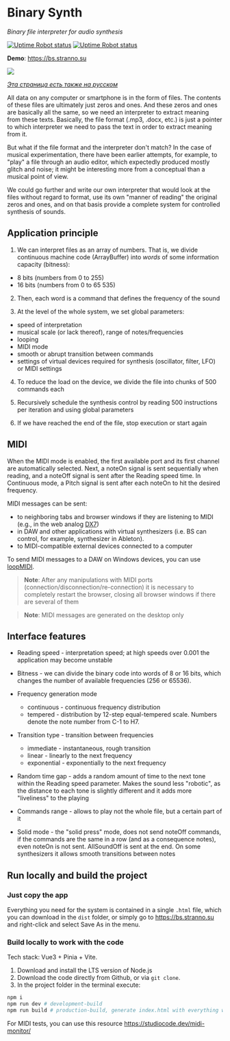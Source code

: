 # Binary Synth

_Binary file interpreter for audio synthesis_

[![Uptime Robot status](https://img.shields.io/uptimerobot/status/m795264551-bb4c959b31b6ff94b02f9545)](https://bs.stranno.su) [![Uptime Robot status](https://img.shields.io/uptimerobot/ratio/m795264551-bb4c959b31b6ff94b02f9545)](https://bs.stranno.su)

**Demo**: https://bs.stranno.su

![](https://store.stranno.su/bs/fuji.png)

_<a href="README_RU.md">Эта страница есть также на русском</a>_

All data on any computer or smartphone is in the form of files. The contents of these files are ultimately just zeros and ones. And these zeros and ones are basically all the same, so we need an interpreter to extract meaning from these texts. Basically, the file format (.mp3, .docx, etc.) is just a pointer to which interpreter we need to pass the text in order to extract meaning from it.

But what if the file format and the interpreter don't match? In the case of musical experimentation, there have been earlier attempts, for example, to "play" a file through an audio editor, which expectedly produced mostly glitch and noise; it might be interesting more from a conceptual than a musical point of view.

We could go further and write our own interpreter that would look at the files without regard to format, use its own "manner of reading" the original zeros and ones, and on that basis provide a complete system for controlled synthesis of sounds.

## Application principle

1. We can interpret files as an array of numbers. That is, we divide continuous machine code (ArrayBuffer) into _words_ of some information capacity (bitness):

-   8 bits (numbers from 0 to 255)
-   16 bits (numbers from 0 to 65 535)

2. Then, each word is a command that defines the frequency of the sound

3. At the level of the whole system, we set global parameters:

-   speed of interpretation
-   musical scale (or lack thereof), range of notes/frequencies
-   looping
-   MIDI mode
-   smooth or abrupt transition between commands
-   settings of virtual devices required for synthesis (oscillator, filter, LFO) or MIDI settings

4. To reduce the load on the device, we divide the file into chunks of 500 commands each

5. Recursively schedule the synthesis control by reading 500 instructions per iteration and using global parameters

6. If we have reached the end of the file, stop execution or start again

## MIDI

When the MIDI mode is enabled, the first available port and its first channel are automatically selected. Next, a noteOn signal is sent sequentially when reading, and a noteOff signal is sent after the Reading speed time. In Continuous mode, a Pitch signal is sent after each noteOn to hit the desired frequency.

MIDI messages can be sent:

-   to neighboring tabs and browser windows if they are listening to MIDI (e.g., in the web analog [DX7](http://mmontag.github.io/dx7-synth-js))
-   in DAW and other applications with virtual synthesizers (i.e. BS can control, for example, synthesizer in Ableton).
-   to MIDI-compatible external devices connected to a computer

To send MIDI messages to a DAW on Windows devices, you can use [loopMIDI](https://www.tobias-erichsen.de/software/loopmidi.html).

> **Note**: After any manipulations with MIDI ports (connection/disconnection/re-connection) it is necessary to completely restart the browser, closing all browser windows if there are several of them

> **Note**: MIDI messages are generated on the desktop only

## Interface features

-   Reading speed - interpretation speed; at high speeds over 0.001 the application may become unstable

-   Bitness - we can divide the binary code into words of 8 or 16 bits, which changes the number of available frequencies (256 or 65536).

-   Frequency generation mode

    -   continuous - continuous frequency distribution
    -   tempered - distribution by 12-step equal-tempered scale. Numbers denote the note number from C-1 to H7.

-   Transition type - transition between frequencies

    -   immediate - instantaneous, rough transition
    -   linear - linearly to the next frequency
    -   exponential - exponentially to the next frequency

-   Random time gap - adds a random amount of time to the next tone within the Reading speed parameter. Makes the sound less "robotic", as the distance to each tone is slightly different and it adds more "liveliness" to the playing

-   Commands range - allows to play not the whole file, but a certain part of it

-   Solid mode - the "solid press" mode, does not send noteOff commands, if the commands are the same in a row (and as a consequence notes), even noteOn is not sent. AllSoundOff is sent at the end. On some synthesizers it allows smooth transitions between notes

## Run locally and build the project

### Just copy the app

Everything you need for the system is contained in a single `.html` file, which you can download in the `dist` folder, or simply go to https://bs.ѕtranno.su and right-click and select Save As in the menu.

### Build locally to work with the code

Tech stack: Vue3 + Pinia + Vite.

1. Download and install the LTS version of Node.js
2. Download the code directly from Github, or via `git clone`.
3. In the project folder in the terminal execute:

```bash
npm i
npm run dev # development-build
npm run build # production-build, generate index.html with everything we need
```

For MIDI tests, you can use this resource https://studiocode.dev/midi-monitor/
